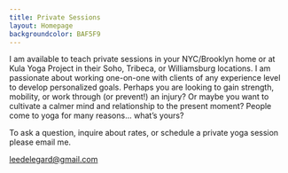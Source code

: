 ```yaml
---
title: Private Sessions
layout: Homepage
backgroundcolor: BAF5F9
---
```


I am available to teach private sessions in your NYC/Brooklyn home or at Kula Yoga Project in their Soho, Tribeca, or Williamsburg locations. I am passionate about working one-on-one with clients of any experience level to develop personalized goals. Perhaps you are looking to gain strength, mobility, or work through (or prevent!) an injury? Or maybe you want to cultivate a calmer mind and relationship to the present moment? 
People come to yoga for many reasons... what’s yours? 

To ask a question, inquire about rates, or schedule a private yoga session please email me. 

<a href="mailto:leedelegard@gmail.com?subject=Hello Lee!">leedelegard@gmail.com</a>  
